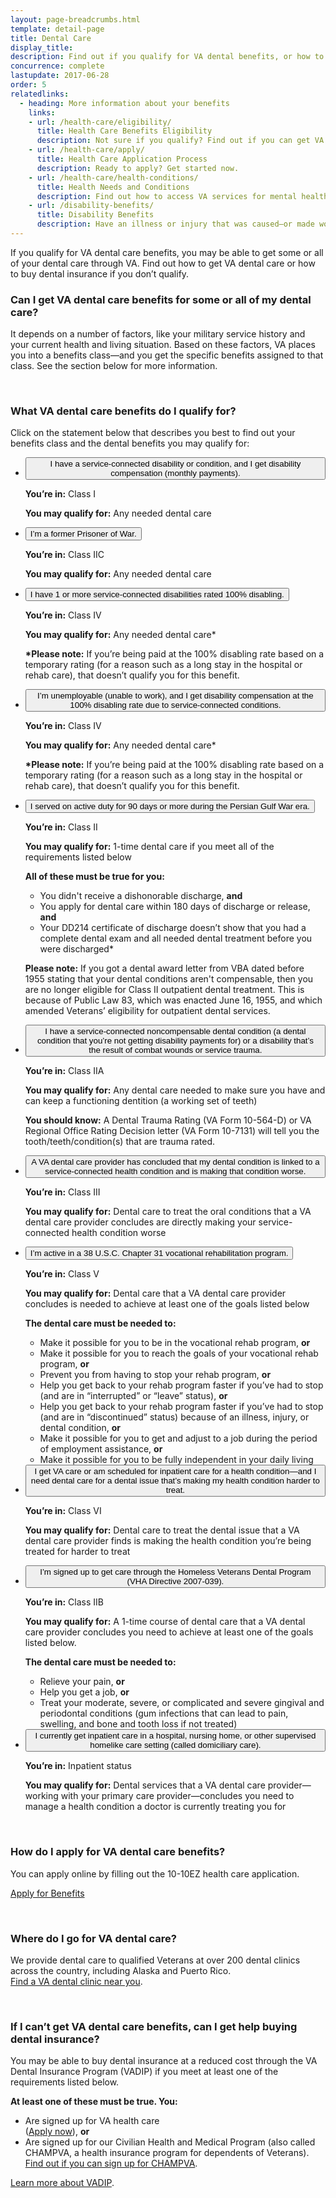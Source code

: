 ```yaml
---
layout: page-breadcrumbs.html
template: detail-page
title: Dental Care
display_title:
description: Find out if you qualify for VA dental benefits, or how to buy dental insurance if you're not eligible for VA dental care.  
concurrence: complete
lastupdate: 2017-06-28
order: 5
relatedlinks:
  - heading: More information about your benefits
    links:
    - url: /health-care/eligibility/
      title: Health Care Benefits Eligibility
      description: Not sure if you qualify? Find out if you can get VA health care benefits.
    - url: /health-care/apply/
      title: Health Care Application Process
      description: Ready to apply? Get started now.
    - url: /health-care/health-conditions/
      title: Health Needs and Conditions
      description: Find out how to access VA services for mental health, women’s health, and other specific needs.
    - url: /disability-benefits/
      title: Disability Benefits
      description: Have an illness or injury that was caused—or made worse—by your active-duty service? Find out if you can get disability compensation from VA.
---
```


<div class="va-introtext">

If you qualify for VA dental care benefits, you may be able to get some or all of your dental care through VA. Find out how to get VA dental care or how to buy dental insurance if you don’t qualify.

</div>

<div class="feature" markdown=“1”>

### Can I get VA dental care benefits for some or all of my dental care?

It depends on a number of factors, like your military service history and your current health and living situation. Based on these factors, VA places you into a benefits class—and you get the specific benefits assigned to that class. See the section below for more information.

</div>

<br>

### What VA dental care benefits do I qualify for?

Click on the statement below that describes you best to find out your benefits class and the dental benefits you may qualify for:

<div class="usa-accordion">
<ul class="usa-unstyled-list">
<li>
<button class="usa-button-unstyled usa-accordion-button" aria-controls="dental-care-disability">I have a service-connected disability or condition, and I get disability compensation (monthly payments).</button>
<div id="dental-care-disability" class="usa-accordion-content">

**You’re in:** Class I

**You may qualify for:** Any needed dental care

</div>
</li>
<li>
<button class="usa-button-unstyled usa-accordion-button" aria-controls="dental-care-pow">I’m a former Prisoner of War.</button>
<div id="dental-care-pow" class="usa-accordion-content">

**You’re in:** Class IIC

**You may qualify for:** Any needed dental care

</div>
</li>
<li>
<button class="usa-button-unstyled usa-accordion-button" aria-controls="dental-care-disability-100">I have 1 or more service-connected disabilities rated 100% disabling.</button>
<div id="dental-care-disability-100" class="usa-accordion-content">

**You’re in:** Class IV

**You may qualify for:** Any needed dental care\*

**\*Please note:** If you’re being paid at the 100% disabling rate based on a temporary rating (for a reason such as a long stay in the hospital or rehab care), that doesn’t qualify you for this benefit.

</div>
</li>
<li>
<button class="usa-button-unstyled usa-accordion-button" aria-controls="dental-care-unemployable">I’m unemployable (unable to work), and I get disability compensation at the 100% disabling rate due to service-connected conditions.</button>
<div id="dental-care-unemployable" class="usa-accordion-content">

**You’re in:** Class IV

**You may qualify for:** Any needed dental care\*

**\*Please note:** If you’re being paid at the 100% disabling rate based on a temporary rating (for a reason such as a long stay in the hospital or rehab care), that doesn’t qualify you for this benefit.

</div>
</li>
<li>
<button class="usa-button-unstyled usa-accordion-button" aria-controls="dental-care-gulf-war">I served on active duty for 90 days or more during the Persian Gulf War era.</button>
<div id="dental-care-gulf-war" class="usa-accordion-content">

**You’re in:** Class II

**You may qualify for:** 1-time dental care if you meet all of the requirements listed below

**All of these must be true for you:**

- You didn't receive a dishonorable discharge, **and**
- You apply for dental care within 180 days of discharge or release, **and**
- Your DD214 certificate of discharge doesn’t show that you had a complete dental exam and all needed dental treatment before you were discharged\*

**Please note:** If you got a dental award letter from VBA dated before 1955 stating that your dental conditions aren't compensable, then you are no longer eligible for Class II outpatient dental treatment. This is because of Public Law 83, which was enacted June 16, 1955, and which amended Veterans’ eligibility for outpatient dental services. 

</div>
</li>
<li>
<button class="usa-button-unstyled usa-accordion-button" aria-controls="dental-care-noncompensable">I have a service-connected noncompensable dental condition (a dental condition that you’re not getting disability payments for) or a disability that’s the result of combat wounds or service trauma.</button>
<div id="dental-care-noncompensable" class="usa-accordion-content">

**You’re in:** Class IIA

**You may qualify for:** Any dental care needed to make sure you have and can keep a functioning dentition (a working set of teeth)

**You should know:** A Dental Trauma Rating (VA Form 10-564-D) or VA Regional Office Rating Decision letter (VA Form 10-7131) will tell you the tooth/teeth/condition(s) that are trauma rated.

</div>
</li>
<li>
<button class="usa-button-unstyled usa-accordion-button" aria-controls="dental-care-sc-worse">A VA dental care provider has concluded that my dental condition is linked to a service-connected health condition and is making that condition worse.</button>
<div id="dental-care-sc-worse" class="usa-accordion-content">

**You’re in:** Class III

**You may qualify for:** Dental care to treat the oral conditions that a VA dental care provider concludes are directly making your service-connected health condition worse

</div>
</li>
<li>
<button class="usa-button-unstyled usa-accordion-button" aria-controls="dental-care-vre">I’m active in a 38 U.S.C. Chapter 31 vocational rehabilitation program.</button>
<div id="dental-care-vre" class="usa-accordion-content">

**You’re in:** Class V

**You may qualify for:** Dental care that a VA dental care provider concludes is needed to achieve at least one of the goals listed below

**The dental care must be needed to:**

* Make it possible for you to be in the vocational rehab program, **or**
* Make it possible for you to reach the goals of your vocational rehab program, **or**
* Prevent you from having to stop your rehab program, **or**
* Help you get back to your rehab program faster if you’ve had to stop (and are in “interrupted” or “leave” status), **or**
* Help you get back to your rehab program faster if you’ve had to stop (and are in “discontinued” status) because of an illness, injury, or dental condition, **or**
* Make it possible for you to get and adjust to a job during the period of employment assistance, **or**
* Make it possible for you to be fully independent in your daily living

</div>
</li>
<li>
<button class="usa-button-unstyled usa-accordion-button" aria-controls="dental-care-treat">I get VA care or am scheduled for inpatient care for a health condition—and I need dental care for a dental issue that’s making my health condition harder to treat.</button>
<div id="dental-care-treat" class="usa-accordion-content">

**You’re in:** Class VI

**You may qualify for:** Dental care to treat the dental issue that a VA dental care provider finds is making the health condition you’re being treated for harder to treat

</div>
</li>
<li>
<button class="usa-button-unstyled usa-accordion-button" aria-controls="dental-care-homeless">I’m signed up to get care through the Homeless Veterans Dental Program (VHA Directive 2007-039).
</button>
<div id="dental-care-homeless" class="usa-accordion-content">

**You’re in:** Class IIB

**You may qualify for:** A 1-time course of dental care that a VA dental care provider concludes you need to achieve at least one of the goals listed below.

**The dental care must be needed to:**

- Relieve your pain, **or**
- Help you get a job, **or**
- Treat your moderate, severe, or complicated and severe gingival and periodontal conditions (gum infections that can lead to pain, swelling, and bone and tooth loss if not treated)


</div>
</li>
<li>
<button class="usa-button-unstyled usa-accordion-button" aria-controls="dental-care-inpatient">I currently get inpatient care in a hospital, nursing home, or other supervised homelike care setting (called domiciliary care).</button>
<div id="dental-care-inpatient" class="usa-accordion-content">

**You’re in:** Inpatient status

**You may qualify for:** Dental services that a VA dental care provider—working with your primary care provider—concludes you need to manage a health condition a doctor is currently treating you for

</div>
</li>
</ul>
</div>

<br>

### How do I apply for VA dental care benefits?

You can apply online by filling out the 10-10EZ health care application.

<a class="usa-button-primary va-button-primary" href="/health-care/apply/application/">Apply for Benefits</a>

<br>

### Where do I go for VA dental care?

We provide dental care to qualified Veterans at over 200 dental clinics across the country, including Alaska and Puerto Rico. <br>
[Find a VA dental clinic near you](https://www.va.gov/DENTAL/Dental-Clinic-Locations-Finder.asp).

<br>

### If I can’t get VA dental care benefits, can I get help buying dental insurance?

You may be able to buy dental insurance at a reduced cost through the VA Dental Insurance Program (VADIP) if you meet at least one of the requirements listed below.

**At least one of these must be true. You:**

- Are signed up for VA health care <br>
([Apply now](/health-care/apply/)), **or**
- Are signed up for our Civilian Health and Medical Program (also called CHAMPVA, a health insurance program for dependents of Veterans). <br>
[Find out if you can sign up for CHAMPVA](https://www.va.gov/COMMUNITYCARE/programs/dependents/champva/index.asp).


[Learn more about VADIP](https://www.va.gov/healthbenefits/VADIP/).

<script type="text/javascript" src="/js/vendor/uswds.min.js"></script>
